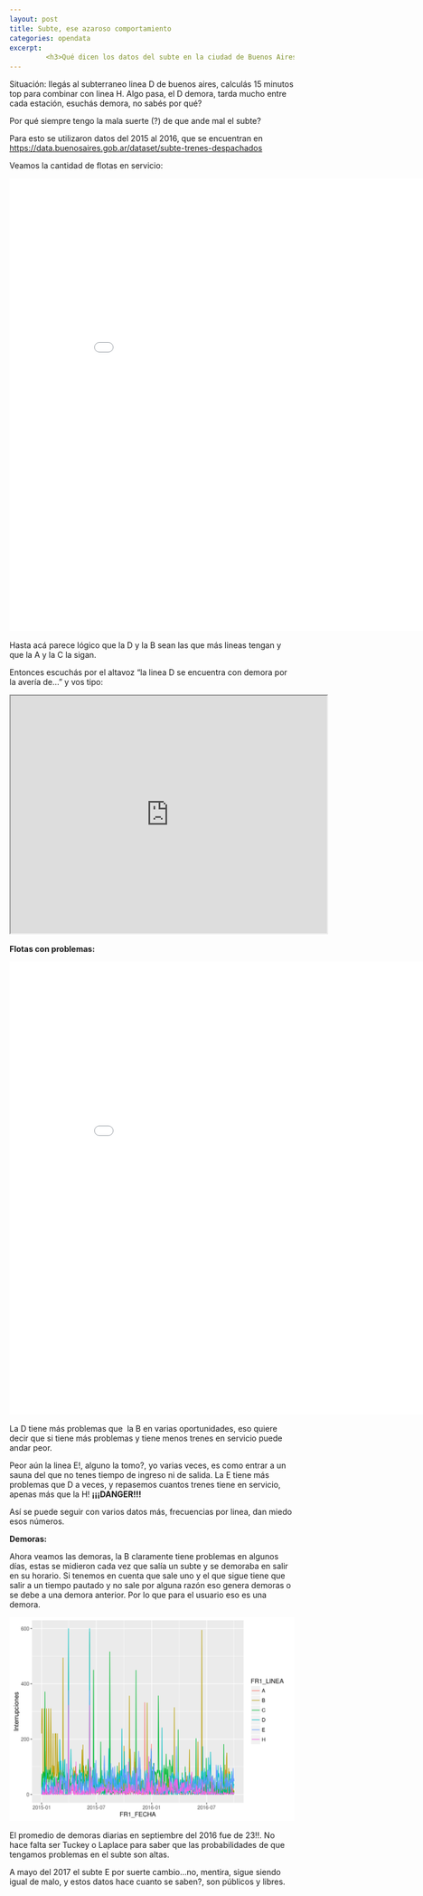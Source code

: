 ```yaml
---
layout: post
title: Subte, ese azaroso comportamiento
categories: opendata
excerpt:
         <h3>Qué dicen los datos del subte en la ciudad de Buenos Aires</h3>
---
```


Situación: llegás al subterraneo linea D de buenos aires, calculás 15 minutos top para combinar con linea H. Algo pasa, el D demora, tarda mucho entre cada estación, esuchás demora, no sabés por qué?

Por qué siempre tengo la mala suerte (?) de que ande mal el subte?

Para esto se utilizaron datos del 2015 al 2016, que se encuentran en <https://data.buenosaires.gob.ar/dataset/subte-trenes-despachados>

Veamos la cantidad de flotas en servicio:

<div class="embed-responsive-c"><iframe width="900" height="800" frameborder="0" scrolling="no" src="//plot.ly/~pmtempone/14.embed"></iframe></div>

Hasta acá parece lógico que la D y la B sean las que más lineas tengan y que la A y la C la sigan.

Entonces escuchás por el altavoz “la linea D se encuentra con demora por la avería de…” y vos tipo:

<iframe width="560" height="420" src="https://www.youtube.com/watch?v=pnDjjtgYtMA"></iframe>

**Flotas con problemas:**

<div class="embed-responsive-c"><iframe width="900" height="800" frameborder="0" scrolling="no" src="//plot.ly/~pmtempone/20.embed"></iframe></div>

La D tiene más problemas que  la B en varias oportunidades, eso quiere decir que si tiene más problemas y tiene menos trenes en servicio puede andar peor.

Peor aún la linea E!, alguno la tomo?, yo varias veces, es como entrar a un sauna del que no tenes tiempo de ingreso ni de salida. La E tiene más problemas que D a veces, y repasemos cuantos trenes tiene en servicio, apenas más que la H! **¡¡¡DANGER!!!**

Así se puede seguir con varios datos más, frecuencias por linea, dan miedo esos números.

**Demoras:**

Ahora veamos las demoras, la B claramente tiene problemas en algunos días, estas se midieron cada vez que salía un subte y se demoraba en salir en su horario. Si tenemos en cuenta que sale uno y el que sigue tiene que salir a un tiempo pautado y no sale por alguna razón eso genera demoras o se debe a una demora anterior. Por lo que para el usuario eso es una demora.

![alt text](/images/demoras.png)

El promedio de demoras diarias en septiembre del 2016 fue de 23!!. No hace falta ser Tuckey o Laplace para saber que las probabilidades de que tengamos problemas en el subte son altas.

A mayo del 2017 el subte E por suerte cambio...no, mentira, sigue siendo igual de malo, y estos datos hace cuanto se saben?, son públicos y libres.